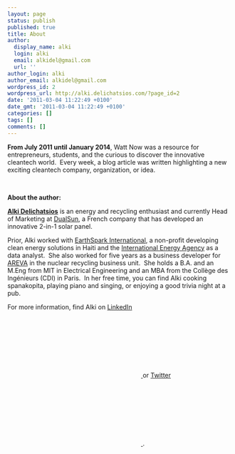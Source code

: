 ```yaml
---
layout: page
status: publish
published: true
title: About
author:
  display_name: alki
  login: alki
  email: alkidel@gmail.com
  url: ''
author_login: alki
author_email: alkidel@gmail.com
wordpress_id: 2
wordpress_url: http://alki.delichatsios.com/?page_id=2
date: '2011-03-04 11:22:49 +0100'
date_gmt: '2011-03-04 11:22:49 +0100'
categories: []
tags: []
comments: []
---
```

<p><strong>From July 2011 until January 2014</strong>, Watt Now was a resource for entrepreneurs, students, and the curious to&nbsp;discover the innovative cleantech world.&nbsp; Every week, a blog article was written highlighting a&nbsp;new exciting cleantech company, organization, or&nbsp;idea.</p>
<p>&nbsp;</p>
<p><strong>About the author:</strong></p>
<p><a href="https://www.linkedin.com/in/alki-delichatsios-84b8922/" target="_blank" rel="noopener"><strong>Alki Delichatsios</strong></a> is an energy and recycling enthusiast and currently Head of Marketing at <a href="https://dualsun.com/" target="_blank" rel="noopener">DualSun</a>, a French company that has developed an innovative 2-in-1 solar panel.</p>
<p>Prior, Alki worked with <a href="http://earthsparkinternational.org/">EarthSpark International</a>, a non-profit developing clean energy solutions in Haiti and the <a href="https://www.iea.org/" target="_blank" rel="noopener">International Energy Agency</a> as a data analyst.&nbsp; She also worked for five years as a business developer for <a href="http://areva.com/">AREVA</a>&nbsp;in the nuclear recycling business unit. &nbsp;She holds a B.A. and an M.Eng from MIT in Electrical Engineering and an MBA from the Coll&egrave;ge des Ingénieurs (CDI) in Paris. &nbsp;In her free time, you can find Alki cooking spanakopita, playing piano and singing, or enjoying a good trivia night at a pub.</p>
<p>For more information, find Alki on <a href="https://www.linkedin.com/in/alki-delichatsios-84b8922/" target="_blank"> LinkedIn<svg class="svg-icon"><use xlink:href="/assets/minima-social-icons.svg#linkedin"></use></svg> <span class="username"> </span></a> or <a href="https://www.twitter.com/alkidel" target="_blank">Twitter<svg class="svg-icon"><use xlink:href="/assets/minima-social-icons.svg#twitter"></use></svg> <span class="username"></span></a>.</p>
